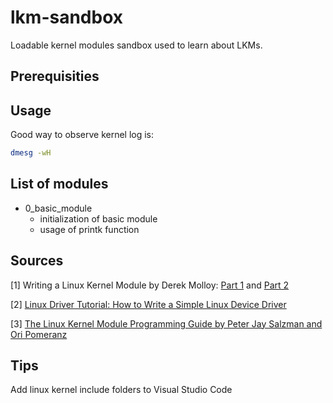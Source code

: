 # lkm-sandbox

Loadable kernel modules sandbox used to learn about LKMs.

## Prerequisities


## Usage
Good way to observe kernel log is:
```bash
dmesg -wH
```

## List of modules
* 0_basic_module
   * initialization of basic module
   * usage of printk function

## Sources
[1] Writing a Linux Kernel Module by Derek Molloy: [Part 1](http://derekmolloy.ie/writing-a-linux-kernel-module-part-1-introduction/#prettyPhoto) and [Part 2](http://derekmolloy.ie/writing-a-linux-kernel-module-part-2-a-character-device/)

[2] [Linux Driver Tutorial: How to Write a Simple Linux Device Driver](https://www.apriorit.com/dev-blog/195-simple-driver-for-linux-os)

[3] [The Linux Kernel Module Programming Guide by Peter Jay Salzman and Ori Pomeranz](http://tldp.org/LDP/lkmpg/2.6/html/lkmpg.html#AEN765)

## Tips
Add linux kernel include folders to Visual Studio Code
